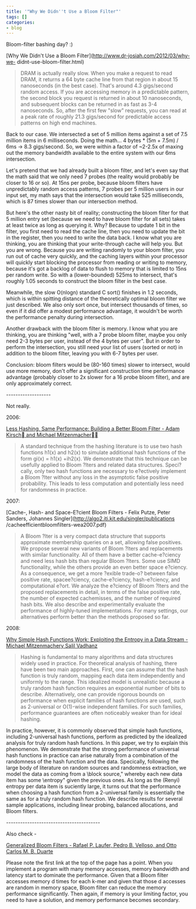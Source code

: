 ```yaml
---
title: '"Why We Didn''t Use a Bloom Filter"'
tags: []
categories:
- blog
---
```

Bloom-filter bashing day? :)
<!--more-->

[Why We Didn't Use a Bloom Filter](http://www.dr-josiah.com/2012/03/why-we-
didnt-use-bloom-filter.html)

> DRAM is actually really slow. When you make a request to read DRAM, it
returns a 64 byte cache line from that region in about 15 nanoseconds (in the
best case). That's around 4.3 gigs/second random access. If you are accessing
memory in a predictable pattern, the second block you request is returned in
about 10 nanoseconds, and subsequent blocks can be returned in as fast as 3-4
nanoseconds. So, after the first few "slow" requests, you can read at a peak
rate of roughly 21.3 gigs/second for predictable access patterns on high end
machines.

Back to our case. We intersected a set of 5 million items against a set of 7.5
million items in 6 milliseconds. Doing the math... 4 bytes * (5m + 7.5m) / 6ms
-> 8.3 gigs/second. So, we were within a factor of ~2-2.5x of maxing out the
memory bandwidth available to the entire system with our 6ms intersection.

Let's pretend that we had already built a bloom filter, and let's even say
that the math said that we only need 7 probes (the reality would probably be
closer to 16 or so). At 15ns per probe, because bloom filters have
unpredictably random access patterns, 7 probes per 5 million users in our
input set, my math says that the intersection would take 525 milliseconds,
which is 87 times slower than our intersection method.

But here's the other nasty bit of reality; constructing the bloom filter for
that 5 million entry set (because we need to have bloom filter for all sets)
takes at least twice as long as querying it. Why? Because to update 1 bit in
the filter, you first need to read the cache line, then you need to update the
bit in the register, then you need to write the data back. I know what you are
thinking, you are thinking that your write-through cache will help you. But
you are wrong. Because you are writing randomly to your bloom filter, you run
out of cache very quickly, and the caching layers within your processor will
quickly start blocking the processor from reading or writing to memory,
because it's got a backlog of data to flush to memory that is limited to 15ns
per random write. So with a (lower-bounded) 525ms to intersect, that's roughly
1.05 seconds to construct the bloom filter in the best case.

Meanwhile, the slow O(nlogn) standard C sort() finishes in 1.2 seconds, which
is within spitting distance of the theoretically optimal bloom filter we just
described. We also only sort once, but intersect thousands of times, so even
if it did offer a modest performance advantage, it wouldn't be worth the
performance penalty during intersection.

Another drawback with the bloom filter is memory. I know what you are
thinking, you are thinking "well, with a 7 probe bloom filter, maybe you only
need 2-3 bytes per user, instead of the 4 bytes per user". But in order to
perform the intersection, you still need your list of users (sorted or not) in
addition to the bloom filter, leaving you with 6-7 bytes per user.

Conclusion: bloom filters would be (80-160 times) slower to intersect, would
use more memory, don't offer a significant construction time performance
advantage (probably closer to 2x slower for a 16 probe bloom filter), and are
only approximately correct.

\-------------------

Not really.

2006:

[Less Hashing, Same Performance: Building a Better Bloom Filter - Adam Kirsch
and Michael
Mitzenmacher](https://www.eecs.harvard.edu/~michaelm/postscripts/tr-02-05.pdf)

> A standard technique from the hashing literature is to use two hash
functions h1(x) and h2(x) to simulate additional hash functions of the form
gi(x) = h1(x) +ih2(x). We demonstrate that this technique can be usefully
applied to Bloom ?lters and related data structures. Speci?cally, only two
hash functions are necessary to e?ectively implement a Bloom ?lter without any
loss in the asymptotic false positive probability. This leads to less
computation and potentially less need for randomness in practice.

2007:

[Cache-, Hash- and Space-E?cient Bloom Filters - Felix Putze, Peter Sanders,
Johannes Singler](http://algo2.iti.kit.edu/singler/publications
/cacheefficientbloomfilters-wea2007.pdf)

> A Bloom ?lter is a very compact data structure that supports approximate
membership queries on a set, allowing false positives. We propose several new
variants of Bloom ?lters and replacements with similar functionality. All of
them have a better cache-e?ciency and need less hash bits than regular Bloom
?lters. Some use SIMD functionality, while the others provide an even better
space e?ciency. As a consequence, we get a more ?exible trade-o? between false
positive rate, spacee?ciency, cache-e?ciency, hash-e?ciency, and computational
e?ort. We analyze the e?ciency of Bloom ?lters and the proposed replacements
in detail, in terms of the false positive rate, the number of expected
cachemisses, and the number of required hash bits. We also describe and
experimentally evaluate the performance of highly-tuned implementations. For
many settings, our alternatives perform better than the methods proposed so
far.

2008:

[Why Simple Hash Functions Work: Exploiting the Entropy in a Data Stream -
Michael Mitzenmachery Salil
Vadhanz](http://www.eecs.harvard.edu/~michaelm/postscripts/soda2008b.pdf)

> Hashing is fundamental to many algorithms and data structures widely used in
practice. For theoretical analysis of hashing, there have been two main
approaches. First, one can assume that the hash function is truly random,
mapping each data item independently and uniformly to the range. This
idealized model is unrealistic because a truly random hash function requires
an exponential number of bits to describe. Alternatively, one can provide
rigorous bounds on performance when explicit families of hash functions are
used, such as 2-universal or O(1)-wise independent families. For such
families, performance guarantees are often noticeably weaker than for ideal
hashing.

In practice, however, it is commonly observed that simple hash functions,
including 2-universal hash functions, perform as predicted by the idealized
analysis for truly random hash functions. In this paper, we try to explain
this phenomenon. We demonstrate that the strong performance of universal hash
functions in practice can arise naturally from a combination of the randomness
of the hash function and the data. Specically, following the large body of
literature on random sources and randomness extraction, we model the data as
coming from a \block source," whereby each new data item has some \entropy"
given the previous ones. As long as the (Renyi) entropy per data item is
suciently large, it turns out that the performance when choosing a hash
function from a 2-universal family is essentially the same as for a truly
random hash function. We describe results for several sample applications,
including linear probing, balanced allocations, and Bloom filters.

\----------------------------------------

Also check -

[Generalized Bloom Filters - Rafael P. Laufer, Pedro B. Velloso, and Otto
Carlos M. B. Duarte](https://www.gta.ufrj.br/ftp/gta/TechReports/LVD05d.pdf)

Please note the first link at the top of the page has a point. When you
implement a program with many memory accesses, memory bandwidth and latency
start to dominate the performance. Given that a Bloom filter accesses memory d
times for each k-mer and given that those d accesses are random in memory
space, Bloom filter can reduce the memory performance significantly. Then
again, if memory is your limiting factor, you need to have a solution, and
memory performance becomes secondary.

